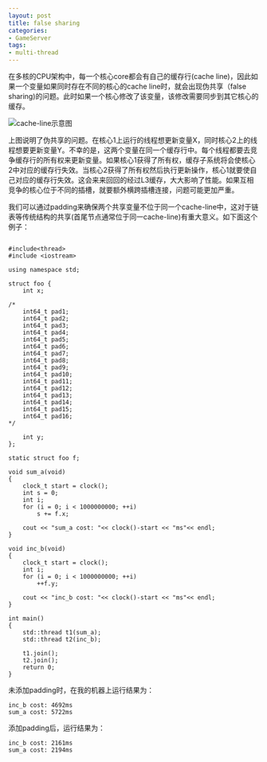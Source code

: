 ```yaml
---
layout: post
title: false sharing
categories:
- GameServer
tags:
- multi-thread
---
```

在多核的CPU架构中，每一个核心core都会有自己的缓存行(cache line)，因此如果一个变量如果同时存在不同的核心的cache line时，就会出现伪共享（false sharing)的问题。此时如果一个核心修改了该变量，该修改需要同步到其它核心的缓存。

<!--more-->

![](/assets/cache-line.png "cache-line示意图")

上图说明了伪共享的问题。在核心1上运行的线程想更新变量X，同时核心2上的线程想要更新变量Y。不幸的是，这两个变量在同一个缓存行中。每个线程都要去竞争缓存行的所有权来更新变量。如果核心1获得了所有权，缓存子系统将会使核心2中对应的缓存行失效。当核心2获得了所有权然后执行更新操作，核心1就要使自己对应的缓存行失效。这会来来回回的经过L3缓存，大大影响了性能。如果互相竞争的核心位于不同的插槽，就要额外横跨插槽连接，问题可能更加严重。 

我们可以通过padding来确保两个共享变量不位于同一个cache-line中，这对于链表等传统结构的共享(首尾节点通常位于同一cache-line)有重大意义。如下面这个例子：

```

#include<thread>
#include <iostream>

using namespace std;

struct foo {
    int x;

/*
    int64_t pad1;
    int64_t pad2;
    int64_t pad3;
    int64_t pad4;
    int64_t pad5;
    int64_t pad6;
    int64_t pad7;
    int64_t pad8;
    int64_t pad9;
    int64_t pad10;
    int64_t pad11;
    int64_t pad12;
    int64_t pad13;
    int64_t pad14;
    int64_t pad15;
    int64_t pad16;
*/    

    int y;
};

static struct foo f;

void sum_a(void)
{
    clock_t start = clock();
    int s = 0;
    int i;
    for (i = 0; i < 1000000000; ++i)
        s += f.x;

    cout << "sum_a cost: "<< clock()-start << "ms"<< endl;
}

void inc_b(void)
{
    clock_t start = clock();
    int i;
    for (i = 0; i < 1000000000; ++i)
        ++f.y;

    cout << "inc_b cost: "<< clock()-start << "ms"<< endl;
}

int main()
{
    std::thread t1(sum_a);
    std::thread t2(inc_b);

    t1.join();
    t2.join();
    return 0;
}
```

未添加padding时，在我的机器上运行结果为：
	
	inc_b cost: 4692ms
	sum_a cost: 5722ms

添加padding后，运行结果为：

	inc_b cost: 2161ms
	sum_a cost: 2194ms
